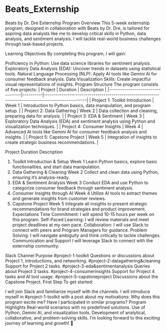 # Beats_Externship
Beats by Dr. Dre Externship Program
Overview
This 5-week externship program, designed in collaboration with Beats by Dr. Dre, is tailored for aspiring data analysts like me to develop critical skills in Python, data analysis, and sentiment analysis. I will tackle real-world business challenges through task-based projects.

Learning Objectives
By completing this program, I will gain:

Proficiency in Python: Use data science libraries for sentiment analysis.
Exploratory Data Analysis (EDA): Uncover trends in datasets using statistical tools.
Natural Language Processing (NLP): Apply AI tools like Gemini AI for consumer feedback analysis.
Data Visualization Skills: Create impactful visual representations of insights.
Program Structure
The program consists of five projects:
| Project                          | Duration | Description                                                                                       |
|----------------------------------|----------|---------------------------------------------------------------------------------------------------|
| Project 1: Toolkit Introduction | Week 1   | Introduction to Python basics, data manipulation, and program setup.                             |
| Project 2: Data Gathering        | Week 2   | Data collection and cleaning, preparing data for analysis.                                        |
| Project 3: EDA & Sentiment       | Week 3   | Exploratory Data Analysis (EDA) and sentiment analysis using Python and visualization techniques. |
| Project 4: Consumer Insights    | Week 4   | Advanced AI tools like Gemini AI for consumer feedback analysis and insights.                     |
| Project 5: Capstone Project      | Week 5   | Integration of insights to create strategic business recommendations.                            |


Project	Duration	Description
1. Toolkit Introduction & Setup	Week 1	Learn Python basics, explore basic functionalities, and start data manipulation.
2. Data Gathering & Cleaning	Week 2	Collect and clean data using Python, ensuring it’s analysis-ready.
3. EDA & Sentiment Analysis	Week 3	Conduct EDA and use Python to categorize consumer feedback through sentiment analysis.
4. Consumer Insights through AI	Week 4	Utilize AI tools to extract themes and generate insights from customer reviews.
5. Capstone Project	Week 5	Integrate all insights to present strategic recommendations for brand strategies and product improvement.
Expectations
Time Commitment: I will spend 10-15 hours per week on this program.
Self-Paced Learning: I will review materials and meet project deadlines at my own pace.
Collaboration: I will use Slack to connect with peers and Program Managers for guidance.
Problem Solving: I will navigate ambiguity and think critically to tackle challenges.
Communication and Support
I will leverage Slack to connect with the externship community:

Slack Channel	Purpose
#project-1-toolkit	Questions or discussions about Project 1, introductions, and networking.
#project-2-datagathering&cleaning	Support for Project 2 tasks.
#project-3-eda&sentimentanalysis	Queries about Project 3 tasks.
#project-4-consumerinsights	Support for Project 4 tasks and AI tool usage.
#project-5-capstoneproject	Discussions about the Capstone Project.
First Step
To get started:

I will join Slack and familiarize myself with the channels.
I will introduce myself in #project-1-toolkit with a post about my motivations:
Why does this program excite me?
Have I participated in similar programs?
Program Highlights
Real-world scenarios with no predefined solutions.
Use of Python, Gemini AI, and visualization tools.
Development of analytical, collaborative, and problem-solving skills.
I’m looking forward to this exciting journey of learning and growth! 🚀

